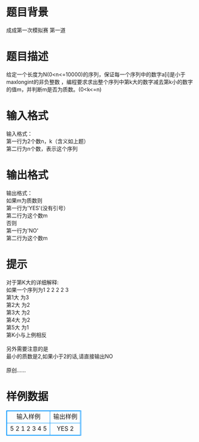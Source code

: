 # 

 
 # 题目背景 
成成第一次模拟赛&nbsp;第一道 

 
 # 题目描述 
给定一个长度为N(0&lt;n&lt;=10000)的序列，保证每一个序列中的数字a[i]是小于maxlongint的非负整数&nbsp;，编程要求求出整个序列中第k大的数字减去第k小的数字的值m，并判断m是否为质数。(0&lt;k&lt;=n) 

 
 # 输入格式 
输入格式：<BR>第一行为2个数n，k（含义如上题）<BR>第二行为n个数，表示这个序列<BR> 

 
 # 输出格式 
输出格式：<BR>如果m为质数则<BR>第一行为'YES'(没有引号）<BR>第二行为这个数m<BR>否则&nbsp;<BR>第一行为'NO'<BR>第二行为这个数m 

 
 # 提示 
对于第K大的详细解释:<BR>如果一个序列为1&nbsp;2&nbsp;2&nbsp;2&nbsp;2&nbsp;3<BR>第1大&nbsp;为3<BR>第2大&nbsp;为2<BR>第3大&nbsp;为2<BR>第4大&nbsp;为2<BR>第5大&nbsp;为1<BR>第K小与上例相反<BR><BR>另外需要注意的是<BR>最小的质数是2,如果小于2的话,请直接输出NO<BR><BR>原创…… 
# 样例数据
<style>
        table,table tr th, table tr td { border:1px solid #0094ff; }
        table { width: 200px; min-height: 25px; line-height: 25px; text-align: center; border-collapse: collapse;}   
    </style>
<table>
	<tr>
		<td>输入样例</td>
		<td>输出样例</td>
	</tr>
<tr><td>5 2
1 2 3 4 5</td><td>YES
2</td></tr></table>
